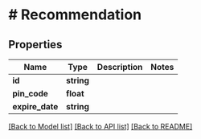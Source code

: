 # # Recommendation

## Properties

Name | Type | Description | Notes
------------ | ------------- | ------------- | -------------
**id** | **string** |  |
**pin_code** | **float** |  |
**expire_date** | **string** |  |

[[Back to Model list]](../../README.md#models) [[Back to API list]](../../README.md#endpoints) [[Back to README]](../../README.md)
